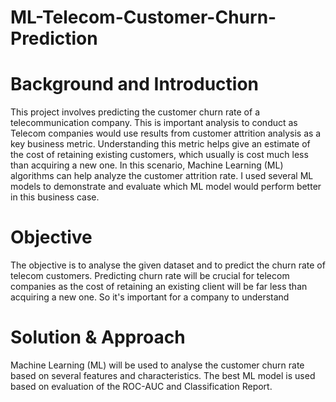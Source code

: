 # ML-Telecom-Customer-Churn-Prediction

# Background and Introduction

This project involves predicting the customer churn rate of a telecommunication company. This is important analysis to conduct as Telecom companies would use results from customer attrition analysis as a key business metric. Understanding this metric helps give an estimate of the cost of retaining existing customers, which usually is cost much less than acquiring a new one.   In this scenario, Machine Learning (ML) algorithms can help analyze the customer attrition rate. I used several ML models to demonstrate and evaluate which ML model would perform better in this business case.

# Objective

The objective is to analyse the given dataset and to predict the churn rate of telecom customers. Predicting churn rate will be crucial for telecom companies as the cost of retaining an existing client will be far less than acquiring a new one. So it's important for a company to understand 

# Solution & Approach

Machine Learning (ML) will be used to analyse the customer churn rate based on several features and characteristics. The best ML model is used based on evaluation of the ROC-AUC and Classification Report.

